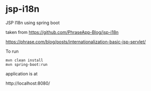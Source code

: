 # jsp-i18n

JSP I18n using spring boot

taken from https://github.com/PhraseApp-Blog/jsp-i18n

https://phrase.com/blog/posts/internationalization-basic-jsp-servlet/

To run
```
mvn clean install
mvn spring-boot:run
```

application is at 

http://localhost:8080/
